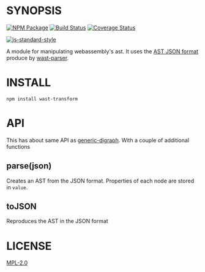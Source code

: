 # SYNOPSIS 
[![NPM Package](https://img.shields.io/npm/v/wast-graph.svg?style=flat-square)](https://www.npmjs.org/package/wast-graph)
[![Build Status](https://img.shields.io/travis/wanderer/wast-graph.svg?branch=master&style=flat-square)](https://travis-ci.org/wanderer/wast-graph)
[![Coverage Status](https://img.shields.io/coveralls/wanderer/wast-graph.svg?style=flat-square)](https://coveralls.io/r/wanderer/wast-graph)

[![js-standard-style](https://cdn.rawgit.com/feross/standard/master/badge.svg)](https://github.com/feross/standard)  

A module for manipulating webassembly's ast. It uses the [AST JSON format](https://github.com/drom/wast-spec) produce by [wast-parser](https://github.com/drom/wast-parser).

# INSTALL
`npm install wast-transform`

# API
This has about same API as [generic-digraph](https://github.com/wanderer/generic-digraph/blob/master/docs/index.md). With a couple of additional functions

## parse(json)
Creates an AST from the JSON format. Properties of each node are stored in `value`.

## toJSON
Reproduces the AST in the JSON format

# LICENSE
[MPL-2.0](https://tldrlegal.com/license/mozilla-public-license-2.0-(mpl-2))
